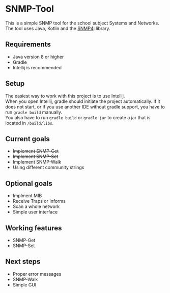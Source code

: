 # SNMP-Tool
This is a simple SNMP tool for the school subject Systems and Networks.  
The tool uses Java, Kotlin and the [SNMP4j](https://www.snmp4j.org/) library.

## Requirements
- Java version 8 or higher
- Gradle
- Intellij is recommended

## Setup
The easiest way to work with this project is to use Intellij.  
When you open Intellij, gradle should initiate the project automatically. If it does not start, or if you use another
IDE without gradle support, you have to run `gradle build` manually.  
You also have to run `gradle build` or `gradle jar` to create a jar that is located in `/build/libs`.

## Current goals
- ~~Implement SNMP-Get~~
- ~~Implement SNMP-Set~~
- Implement SNMP-Walk
- Using different community strings

## Optional goals
- Implment MIB
- Receive Traps or Informs
- Scan a whole network
- Simple user interface

## Working features
- SNMP-Get
- SNMP-Set

## Next steps
- Proper error messages
- SNMP-Walk
- Simple GUI